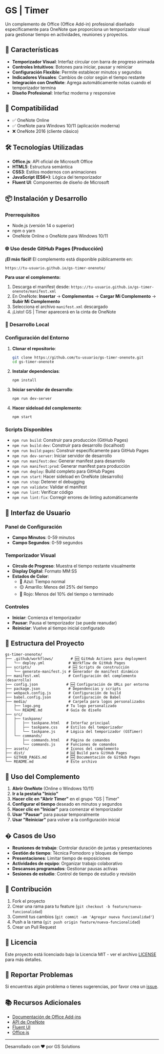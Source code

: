 # GS | Timer

Un complemento de Office (Office Add-in) profesional diseñado específicamente para OneNote que proporciona un temporizador visual para gestionar tiempo en actividades, reuniones y proyectos.

## 🚀 Características

- **Temporizador Visual**: Interfaz circular con barra de progreso animada
- **Controles Intuitivos**: Botones para iniciar, pausar y reiniciar
- **Configuración Flexible**: Permite establecer minutos y segundos
- **Indicadores Visuales**: Cambios de color según el tiempo restante
- **Integración con OneNote**: Agrega automáticamente notas cuando el temporizador termina
- **Diseño Profesional**: Interfaz moderna y responsive

## 🎯 Compatibilidad

- ✅ OneNote Online
- ✅ OneNote para Windows 10/11 (aplicación moderna)
- ❌ OneNote 2016 (cliente clásico)

## 🛠️ Tecnologías Utilizadas

- **Office.js**: API oficial de Microsoft Office
- **HTML5**: Estructura semántica
- **CSS3**: Estilos modernos con animaciones
- **JavaScript (ES6+)**: Lógica del temporizador
- **Fluent UI**: Componentes de diseño de Microsoft

## 📦 Instalación y Desarrollo

### Prerrequisitos

- Node.js (versión 14 o superior)
- npm o yarn
- OneNote Online o OneNote para Windows 10/11

### 🌐 Uso desde GitHub Pages (Producción)

**¡El más fácil!** El complemento está disponible públicamente en:
```
https://tu-usuario.github.io/gs-timer-onenote/
```

**Para usar el complemento:**
1. Descarga el manifest desde: `https://tu-usuario.github.io/gs-timer-onenote/manifest.xml`
2. En OneNote: **Insertar** → **Complementos** → **Cargar Mi Complemento** → **Subir Mi Complemento**
3. Selecciona el archivo `manifest.xml` descargado
4. ¡Listo! GS | Timer aparecerá en la cinta de OneNote

### 🔧 Desarrollo Local

### Configuración del Entorno

1. **Clonar el repositorio**:
   ```bash
   git clone https://github.com/tu-usuario/gs-timer-onenote.git
   cd gs-timer-onenote
   ```

2. **Instalar dependencias**:
   ```bash
   npm install
   ```

3. **Iniciar servidor de desarrollo**:
   ```bash
   npm run dev-server
   ```

4. **Hacer sideload del complemento**:
   ```bash
   npm start
   ```

### Scripts Disponibles

- `npm run build`: Construir para producción (GitHub Pages)
- `npm run build:dev`: Construir para desarrollo (localhost)
- `npm run build:pages`: Construir específicamente para GitHub Pages
- `npm run dev-server`: Iniciar servidor de desarrollo
- `npm run manifest:dev`: Generar manifest para desarrollo
- `npm run manifest:prod`: Generar manifest para producción
- `npm run deploy`: Build completo para GitHub Pages
- `npm run start`: Hacer sideload en OneNote (desarrollo)
- `npm run stop`: Detener el debugging
- `npm run validate`: Validar el manifest
- `npm run lint`: Verificar código
- `npm run lint:fix`: Corregir errores de linting automáticamente

## 🎨 Interfaz de Usuario

### Panel de Configuración
- **Campo Minutos**: 0-59 minutos
- **Campo Segundos**: 0-59 segundos

### Temporizador Visual
- **Círculo de Progreso**: Muestra el tiempo restante visualmente
- **Display Digital**: Formato MM:SS
- **Estados de Color**:
  - 🔵 Azul: Tiempo normal
  - 🟡 Amarillo: Menos del 25% del tiempo
  - 🔴 Rojo: Menos del 10% del tiempo o terminado

### Controles
- **Iniciar**: Comienza el temporizador
- **Pausar**: Pausa el temporizador (se puede reanudar)
- **Reiniciar**: Vuelve al tiempo inicial configurado

## 🔧 Estructura del Proyecto

```
gs-timer-onenote/
├── .github/workflows/        # 🆕 GitHub Actions para deployment
│   └── deploy.yml           # Workflow de GitHub Pages
├── scripts/                 # 🆕 Scripts de construcción
│   └── generate-manifest.js # Generador de manifest dinámico
├── manifest.xml             # Configuración del complemento (desarrollo)
├── config.json             # 🆕 Configuración de URLs por entorno
├── package.json             # Dependencias y scripts
├── webpack.config.js        # Configuración de build
├── babel.config.json        # Configuración de Babel
├── media/                   # Carpeta para logos personalizados
│   ├── logo.png            # Tu logo personalizado
│   └── README.md           # Guía de diseño
├── src/
│   ├── taskpane/
│   │   ├── taskpane.html   # Interfaz principal
│   │   ├── taskpane.css    # Estilos del temporizador
│   │   └── taskpane.js     # Lógica del temporizador (GSTimer)
│   └── commands/
│       ├── commands.html   # Página de comandos
│       └── commands.js     # Funciones de comandos
├── assets/                 # Iconos del complemento
├── dist/                   # 🆕 Build para GitHub Pages
├── GITHUB_PAGES.md         # 🆕 Documentación de GitHub Pages
└── README.md               # Este archivo
```

## 🚀 Uso del Complemento

1. **Abrir OneNote** (Online o Windows 10/11)
2. **Ir a la pestaña "Inicio"**
3. **Hacer clic en "Abrir Timer"** en el grupo "GS | Timer"
4. **Configurar el tiempo** deseado en minutos y segundos
5. **Hacer clic en "Iniciar"** para comenzar el temporizador
6. **Usar "Pausar"** para pausar temporalmente
7. **Usar "Reiniciar"** para volver a la configuración inicial

## � Casos de Uso

- **Reuniones de trabajo**: Controlar duración de juntas y presentaciones
- **Gestión de tiempo**: Técnica Pomodoro y bloques de tiempo
- **Presentaciones**: Limitar tiempo de exposiciones
- **Actividades de equipo**: Organizar trabajo colaborativo
- **Descansos programados**: Gestionar pausas activas
- **Sesiones de estudio**: Control de tiempo de estudio y revisión

## 🤝 Contribución

1. Fork el proyecto
2. Crear una rama para tu feature (`git checkout -b feature/nueva-funcionalidad`)
3. Commit tus cambios (`git commit -am 'Agregar nueva funcionalidad'`)
4. Push a la rama (`git push origin feature/nueva-funcionalidad`)
5. Crear un Pull Request

## 📝 Licencia

Este proyecto está licenciado bajo la Licencia MIT - ver el archivo [LICENSE](LICENSE) para más detalles.

## 🐛 Reportar Problemas

Si encuentras algún problema o tienes sugerencias, por favor crea un [issue](https://github.com/tu-usuario/gs-timer-onenote/issues).

## 📚 Recursos Adicionales

- [Documentación de Office Add-ins](https://docs.microsoft.com/office/dev/add-ins/)
- [API de OneNote](https://docs.microsoft.com/office/dev/add-ins/onenote/)
- [Fluent UI](https://developer.microsoft.com/fluentui)
- [Office.js](https://docs.microsoft.com/office/dev/add-ins/reference/javascript-api-for-office)

---

Desarrollado con ❤️ por GS Solutions
